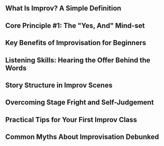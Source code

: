 <!-- intro -->

## What Is Improv? A Simple Definition
## Core Principle #1: The "Yes, And" Mind-set
## Key Benefits of Improvisation for Beginners
## Listening Skills: Hearing the Offer Behind the Words
## Story Structure in Improv Scenes
## Overcoming Stage Fright and Self-Judgement
## Practical Tips for Your First Improv Class
## Common Myths About Improvisation Debunked

<!-- conclusion -->